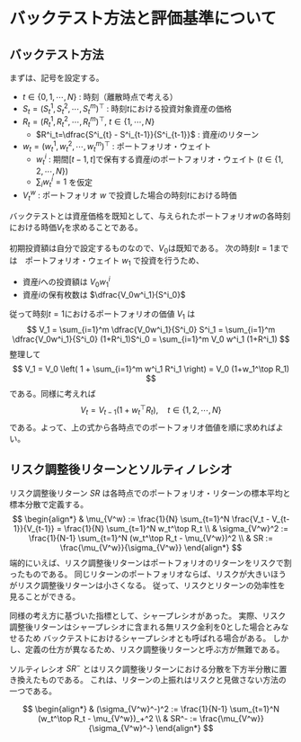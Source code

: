 # バックテスト方法と評価基準について

## バックテスト方法

まずは、記号を設定する。

- $t \in \{0, 1, \cdots, N \}$ : 時刻（離散時点で考える）
- $S_t = (S^1_t, S^2_t, \cdots, S^m_t)^\top$ : 時刻$t$における投資対象資産の価格
- $R_t = (R^1_t, R^2_t, \cdots, R^m_t)^\top$, $t \in \{1,\cdots, N\}$
    -  $R^i_t=\dfrac{S^i_{t} - S^i_{t-1}}{S^i_{t-1}}$ : 資産$i$のリターン
- $w_t = (w^1_t, w^2_t, \cdots, w^m_t)^\top$ : ポートフォリオ・ウェイト
    - $w^i_t$ : 期間$[t-1, t]$で保有する資産$i$のポートフォリオ・ウェイト ($t \in \{1,2,\cdots,N\}$)
    - $\displaystyle \sum_i w^i_t = 1$ を仮定
- $V_t^w$ : ポートフォリオ $w$ で投資した場合の時刻$t$における時価

バックテストとは資産価格を既知として、与えられたポートフォリオ$w$の各時刻における時価$V_t$を求めることである。

初期投資額は自分で設定するものなので、$V_0$は既知である。
次の時刻$t=1$までは　ポートフォリオ・ウェイト $w_1$ で投資を行うため、
- 資産$i$への投資額は $V_0w^i_1$
- 資産$i$の保有枚数は $\dfrac{V_0w^i_1}{S^i_0}$

従って時刻$t=1$におけるポートフォリオの価値 $V_1$ は
$$ V_1 = \sum_{i=1}^m \dfrac{V_0w^i_1}{S^i_0} S^i_1
   = \sum_{i=1}^m \dfrac{V_0w^i_1}{S^i_0} (1+R^i_1)S^i_0
     = \sum_{i=1}^m V_0 w^i_1 (1+R^i_1) $$
整理して
$$
V_1 = V_0 \left( 1 + \sum_{i=1}^m w^i_1 R^i_1 \right) = V_0 (1+w_1^\top R_1)
$$
である。同様に考えれば
$$
    V_t = V_{t-1} (1+w_t^\top R_t), \quad t \in \{1,2,\cdots,N \}
$$
である。よって、上の式から各時点でのポートフォリオ価値を順に求めればよい。



## リスク調整後リターンとソルティノレシオ

リスク調整後リターン $SR$ は各時点でのポートフォリオ・リターンの標本平均と標本分散で定義する。
$$
\begin{align*}
& \mu_{V^w} := \frac{1}{N} \sum_{t=1}^N \frac{V_t - V_{t-1}}{V_{t-1}} = \frac{1}{N} \sum_{t=1}^N w_t^\top R_t \\
& \sigma_{V^w}^2 := \frac{1}{N-1} \sum_{t=1}^N (w_t^\top R_t - \mu_{V^w})^2 \\
& SR := \frac{\mu_{V^w}}{\sigma_{V^w}}
\end{align*}
$$
端的にいえば、リスク調整後リターンはポートフォリオのリターンをリスクで割ったものである。
同じリターンのポートフォリオならば、リスクが大きいほうがリスク調整後リターンは小さくなる。
従って、リスクとリターンの効率性を見ることができる。

同様の考え方に基づいた指標として、シャープレシオがあった。
実際、リスク調整後リターンはシャープレシオに含まれる無リスク金利を0とした場合とみなせるため
バックテストにおけるシャープレシオとも呼ばれる場合がある。
しかし、定義の仕方が異なるため、リスク調整後リターンと呼ぶ方が無難である。


ソルティレシオ $SR^-$ とはリスク調整後リターンにおける分散を下方半分散に置き換えたものである。
これは、リターンの上振れはリスクと見做さない方法の一つである。

$$
\begin{align*}
& (\sigma_{V^w}^-)^2 := \frac{1}{N-1} \sum_{t=1}^N (w_t^\top R_t - \mu_{V^w})_+^2 \\
& SR^- := \frac{\mu_{V^w}}{\sigma_{V^w}^-}
\end{align*}
$$

